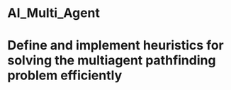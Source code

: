 # AI_Multi_Agent

# Define and implement heuristics for solving the multiagent pathfinding problem efficiently
